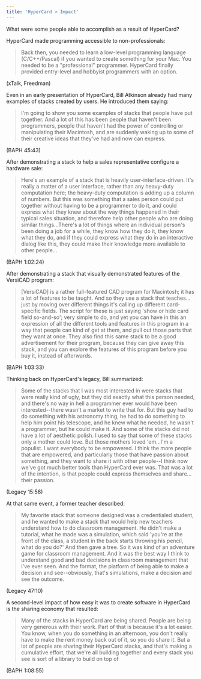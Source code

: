 ```yaml
---
title: 'HyperCard > Impact'
---
```


What were some people able to accomplish as a result of HyperCard?

HyperCard made programming accessible to non-professionals:

> Back then, you needed to learn a low-level programming language (C/C++/Pascal) if you wanted to create something for your Mac. You needed to be a "professional" programmer. HyperCard finally provided entry-level and hobbyist programmers with an option.

(xTalk, Freedman)

Even in an early presentation of HyperCard, Bill Atkinson already had many examples of stacks created by users. He introduced them saying:

> I'm going to show you some examples of stacks that people have put together. And a lot of this has been people that haven't been programmers, people that haven't had the power of controlling or manipulating their Macintosh, and are suddenly waking up to some of their creative ideas that they've had and now can express.

(BAPH 45:43)

After demonstrating a stack to help a sales representative configure a hardware sale:

> Here's an example of a stack that is heavily user-interface-driven. It's really a matter of a user interface, rather than any heavy-duty computation here; the heavy-duty computation is adding up a column of numbers. But this was something that a sales person could put together without having to be a programmer to do it, and could express what they knew about the way things happened in their typical sales situation, and therefore help other people who are doing similar things…There's a lot of things where an individual person's been doing a job for a while, they know how they do it, they know what they do, and if they could express what they do in an interactive dialog like this, they could make their knowledge more available to other people…

(BAPH 1:02:24)

After demonstrating a stack that visually demonstrated features of the VersiCAD program:

> [VersiCAD] is a rather full-featured CAD program for Macintosh; it has a lot of features to be taught. And so they use a stack that teaches…just by moving over different things it's calling up different card-specific fields. The script for these is just saying 'show or hide card field so-and-so'; very simple to do, and yet you can have in this an expression of all the different tools and features in this program in a way that people can kind of get at them, and pull out those parts that they want at once. They also find this same stack to be a good advertisement for their program, because they can give away this stack, and you can explore the features of this program before you buy it, instead of afterwards.

(BAPH 1:03:33)

Thinking back on HyperCard's legacy, Bill summarized:

> Some of the stacks that I was most interested in were stacks that were really kind of ugly, but they did exactly what this person needed, and there's no way in hell a programmer ever would have been interested--there wasn't a market to write that for. But this guy had to do something with his astronomy thing, he had to do something to help him point his telescope, and he knew what he needed, he wasn't a programmer, but he could make it. And some of the stacks did not have a lot of aesthetic polish. I used to say that some of these stacks only a mother could love. But those mothers loved 'em…I'm a populist. I want everybody to be empowered. I think the more people that are empowered, and particularly those that have passion about something, and they want to share it with other people--I think now we've got much better tools than HyperCard ever was. That was a lot of the intention, is that people could express themselves and share…their passion.

(Legacy 15:56)

At that same event, a former teacher described:

> My favorite stack that someone designed was a credentialed student, and he wanted to make a stack that would help new teachers understand how to do classroom management. He didn't make a tutorial, what he made was a simulation, which said 'you're at the front of the class, a student in the back starts throwing his pencil, what do you do?' And then gave a tree. So it was kind of an adventure game for classroom management. And it was the best way I think to understand good and bad decisions in classroom management that I've ever seen. And the format, the platform of being able to make a decision and see--obviously, that's simulations, make a decision and see the outcome.

(Legacy 47:10)

A second-level impact of how easy it was to create software in HyperCard is the sharing economy that resulted:

> Many of the stacks in HyperCard are being shared. People are being very generous with their work. Part of that is because it's a lot easier. You know, when you do something in an afternoon, you don't really have to make the rent money back out of it, so you do share it. But a lot of people are sharing their HyperCard stacks, and that's making a cumulative effort, that we're all building together and every stack you see is sort of a library to build on top of

(BAPH 1:08:55)
